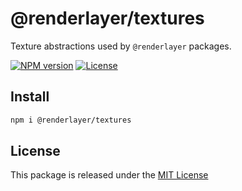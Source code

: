 # @renderlayer/textures

Texture abstractions used by `@renderlayer` packages.

[![NPM version][npm-badge]][npm-url]
[![License][license-badge]][license-url]

## Install

```bash
npm i @renderlayer/textures
```

## License

This package is released under the [MIT License][license-url]

[npm-badge]: https://img.shields.io/npm/v/@renderlayer/textures
[npm-url]: https://www.npmjs.com/package/@renderlayer/textures
[license-badge]: https://img.shields.io/npm/l/renderlayer.svg?cacheSeconds=2592000
[license-url]: https://github.com/epreston/renderlayer/blob/main/LICENSE
